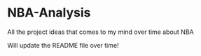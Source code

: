 # NBA-Analysis
All the project ideas that comes to my mind over time about NBA


Will update the README file over time!
